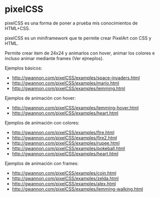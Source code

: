 # pixelCSS

pixelCSS es una forma de poner a prueba mis conocimientos de HTML+CSS.

pixelCSS es un miniframework que te permite crear PixelArt con CSS y HTML.

Permite crear item de 24x24 y animarlos con hover, animar los colores e incluso animar mediante frames (Ver ejmeplos).

Ejemplos básicos:

* http://gwannon.com/pixelCSS/examples/space-invaders.html
* http://gwannon.com/pixelCSS/examples/mario.html
* http://gwannon.com/pixelCSS/examples/lemming.html

Ejemplos de animación con hover:

* http://gwannon.com/pixelCSS/examples/lemming-hover.html
* http://gwannon.com/pixelCSS/examples/heart.html

Ejemplos de animación con colores:

* http://gwannon.com/pixelCSS/examples/fire.html
* http://gwannon.com/pixelCSS/examples/fire2.html
* http://gwannon.com/pixelCSS/examples/rupee.html
* http://gwannon.com/pixelCSS/examples/pokeball.html
* http://gwannon.com/pixelCSS/examples/heart.html

Ejemplos de animación con frames:

* http://gwannon.com/pixelCSS/examples/coin.html
* http://gwannon.com/pixelCSS/examples/zelda.html
* http://gwannon.com/pixelCSS/examples/alex.html
* http://gwannon.com/pixelCSS/examples/lemming-walking.html